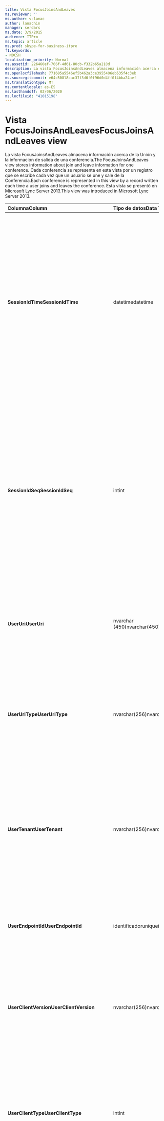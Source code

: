 ```yaml
---
title: Vista FocusJoinsAndLeaves
ms.reviewer: ''
ms.author: v-lanac
author: lanachin
manager: serdars
ms.date: 3/9/2015
audience: ITPro
ms.topic: article
ms.prod: skype-for-business-itpro
f1.keywords:
- NOCSH
localization_priority: Normal
ms.assetid: 226460ef-766f-4d61-80cb-f332b65a210d
description: La vista FocusJoinsAndLeaves almacena información acerca de la Unión y la información de salida de una conferencia. Cada conferencia se representa en esta vista por un registro que se escribe cada vez que un usuario se une y sale de la Conferencia. Esta vista se presentó en Microsoft Lync Server 2013.
ms.openlocfilehash: 771685a5546ef5b462a3ce3955406eb535f4c3eb
ms.sourcegitcommit: e64c50818cac37f3d6f0f96d0d4ff0f4bba24aef
ms.translationtype: MT
ms.contentlocale: es-ES
ms.lasthandoff: 02/06/2020
ms.locfileid: "41815198"
---
```

# <a name="focusjoinsandleaves-view"></a><span data-ttu-id="ad660-105">Vista FocusJoinsAndLeaves</span><span class="sxs-lookup"><span data-stu-id="ad660-105">FocusJoinsAndLeaves view</span></span>
 
<span data-ttu-id="ad660-106">La vista FocusJoinsAndLeaves almacena información acerca de la Unión y la información de salida de una conferencia.</span><span class="sxs-lookup"><span data-stu-id="ad660-106">The FocusJoinsAndLeaves view stores information about join and leave information for one conference.</span></span> <span data-ttu-id="ad660-107">Cada conferencia se representa en esta vista por un registro que se escribe cada vez que un usuario se une y sale de la Conferencia.</span><span class="sxs-lookup"><span data-stu-id="ad660-107">Each conference is represented in this view by a record written each time a user joins and leaves the conference.</span></span> <span data-ttu-id="ad660-108">Esta vista se presentó en Microsoft Lync Server 2013.</span><span class="sxs-lookup"><span data-stu-id="ad660-108">This view was introduced in Microsoft Lync Server 2013.</span></span>
  
|<span data-ttu-id="ad660-109">**Columna**</span><span class="sxs-lookup"><span data-stu-id="ad660-109">**Column**</span></span>|<span data-ttu-id="ad660-110">**Tipo de datos**</span><span class="sxs-lookup"><span data-stu-id="ad660-110">**Data Type**</span></span>|<span data-ttu-id="ad660-111">**Detalles**</span><span class="sxs-lookup"><span data-stu-id="ad660-111">**Details**</span></span>|
|:-----|:-----|:-----|
|<span data-ttu-id="ad660-112">**SessionIdTime**</span><span class="sxs-lookup"><span data-stu-id="ad660-112">**SessionIdTime**</span></span> <br/> |<span data-ttu-id="ad660-113">datetime</span><span class="sxs-lookup"><span data-stu-id="ad660-113">datetime</span></span>  <br/> |<span data-ttu-id="ad660-114">Hora de la instancia de conferencia.</span><span class="sxs-lookup"><span data-stu-id="ad660-114">Time of conference instance.</span></span> <span data-ttu-id="ad660-115">Se usa junto con SessionIdSeq para identificar de forma exclusiva una instancia de conferencia.</span><span class="sxs-lookup"><span data-stu-id="ad660-115">Used in conjunction with SessionIdSeq to uniquely identify a conference instance.</span></span> <span data-ttu-id="ad660-116">Para obtener más información, consulte la [tabla conferencias en Skype empresarial Server 2015](conferences.md) .</span><span class="sxs-lookup"><span data-stu-id="ad660-116">See the [Conferences table in Skype for Business Server 2015](conferences.md) for more information.</span></span> <br/> |
|<span data-ttu-id="ad660-117">**SessionIdSeq**</span><span class="sxs-lookup"><span data-stu-id="ad660-117">**SessionIdSeq**</span></span> <br/> |<span data-ttu-id="ad660-118">int</span><span class="sxs-lookup"><span data-stu-id="ad660-118">int</span></span>  <br/> |<span data-ttu-id="ad660-119">Número de identificación para identificar la instancia de la Conferencia.</span><span class="sxs-lookup"><span data-stu-id="ad660-119">ID number to identify the conference instance.</span></span> <span data-ttu-id="ad660-120">Se usa junto con SessionIdTime para identificar de forma exclusiva una instancia de conferencia.</span><span class="sxs-lookup"><span data-stu-id="ad660-120">Used in conjunction with SessionIdTime to uniquely identify a conference instance.</span></span> <span data-ttu-id="ad660-121">Para obtener más información, consulte la [tabla conferencias en Skype empresarial Server 2015](conferences.md) .</span><span class="sxs-lookup"><span data-stu-id="ad660-121">See the [Conferences table in Skype for Business Server 2015](conferences.md) for more information.</span></span> <br/> |
|<span data-ttu-id="ad660-122">**UserUri**</span><span class="sxs-lookup"><span data-stu-id="ad660-122">**UserUri**</span></span> <br/> |<span data-ttu-id="ad660-123">nvarchar (450)</span><span class="sxs-lookup"><span data-stu-id="ad660-123">nvarchar(450)</span></span>  <br/> |<span data-ttu-id="ad660-124">URI del usuario en el que se capturó la información de unión o salida de la Conferencia.</span><span class="sxs-lookup"><span data-stu-id="ad660-124">URI of the user whose conference join/leave information was captured.</span></span>  <br/> |
|<span data-ttu-id="ad660-125">**UserUriType**</span><span class="sxs-lookup"><span data-stu-id="ad660-125">**UserUriType**</span></span> <br/> |<span data-ttu-id="ad660-126">nvarchar(256)</span><span class="sxs-lookup"><span data-stu-id="ad660-126">nvarchar(256)</span></span>  <br/> |<span data-ttu-id="ad660-127">Tipo de URI del usuario cuya información de unión o salida de conferencia se capturó.</span><span class="sxs-lookup"><span data-stu-id="ad660-127">Type of URI of the user whose conference join/leave information was captured.</span></span> <span data-ttu-id="ad660-128">Para obtener más información, consulte la [tabla UriTypes](uritypes.md) .</span><span class="sxs-lookup"><span data-stu-id="ad660-128">See the [UriTypes table](uritypes.md) for more information.</span></span> <br/> |
|<span data-ttu-id="ad660-129">**UserTenant**</span><span class="sxs-lookup"><span data-stu-id="ad660-129">**UserTenant**</span></span> <br/> |<span data-ttu-id="ad660-130">nvarchar(256)</span><span class="sxs-lookup"><span data-stu-id="ad660-130">nvarchar(256)</span></span>  <br/> |<span data-ttu-id="ad660-131">Espacio empresarial del usuario cuya información de unión o salida de conferencia fue capturada.</span><span class="sxs-lookup"><span data-stu-id="ad660-131">Tenant of the user whose conference join/leave information was captured.</span></span> <span data-ttu-id="ad660-132">Para obtener más información, consulte la [tabla de inquilinos](tenants.md) .</span><span class="sxs-lookup"><span data-stu-id="ad660-132">See the [Tenants table](tenants.md) for more information.</span></span> <br/> |
|<span data-ttu-id="ad660-133">**UserEndpointId**</span><span class="sxs-lookup"><span data-stu-id="ad660-133">**UserEndpointId**</span></span> <br/> |<span data-ttu-id="ad660-134">identificador</span><span class="sxs-lookup"><span data-stu-id="ad660-134">uniqueidentifier</span></span>  <br/> |<span data-ttu-id="ad660-135">Identificador único del usuario cuya información de unión o salida de conferencia se capturó.</span><span class="sxs-lookup"><span data-stu-id="ad660-135">Unique identifier of the user whose conference join/leave information was captured.</span></span>  <br/> |
|<span data-ttu-id="ad660-136">**UserClientVersion**</span><span class="sxs-lookup"><span data-stu-id="ad660-136">**UserClientVersion**</span></span> <br/> |<span data-ttu-id="ad660-137">nvarchar(256)</span><span class="sxs-lookup"><span data-stu-id="ad660-137">nvarchar(256)</span></span>  <br/> |<span data-ttu-id="ad660-138">Versión del cliente usada por el usuario cuya información de unión o salida de conferencia ha sido capturada.</span><span class="sxs-lookup"><span data-stu-id="ad660-138">Version of client used by the user whose conference join/leave information was captured.</span></span>  <br/> |
|<span data-ttu-id="ad660-139">**UserClientType**</span><span class="sxs-lookup"><span data-stu-id="ad660-139">**UserClientType**</span></span> <br/> |<span data-ttu-id="ad660-140">int</span><span class="sxs-lookup"><span data-stu-id="ad660-140">int</span></span>  <br/> |<span data-ttu-id="ad660-141">Cliente usado por el usuario cuya información de unión o salida de conferencia fue capturada.</span><span class="sxs-lookup"><span data-stu-id="ad660-141">Client used by the user whose conference join/leave information was captured.</span></span> <span data-ttu-id="ad660-142">Para obtener más información, consulta la [tabla UserAgentDef](useragentdef.md) .</span><span class="sxs-lookup"><span data-stu-id="ad660-142">See [UserAgentDef table](useragentdef.md) for more details.</span></span> <br/> |
|<span data-ttu-id="ad660-143">**UserClientCategory**</span><span class="sxs-lookup"><span data-stu-id="ad660-143">**UserClientCategory**</span></span> <br/> |<span data-ttu-id="ad660-144">nvarchar (64)</span><span class="sxs-lookup"><span data-stu-id="ad660-144">nvarchar(64)</span></span>  <br/> |<span data-ttu-id="ad660-145">Nombre de la categoría del cliente usada por el usuario cuya información de unión o salida de conferencia fue capturada.</span><span class="sxs-lookup"><span data-stu-id="ad660-145">Name of the category of the client used by the user whose conference join/leave information was captured.</span></span>  <br/> |
|<span data-ttu-id="ad660-146">**FocusUserInstance**</span><span class="sxs-lookup"><span data-stu-id="ad660-146">**FocusUserInstance**</span></span> <br/> |<span data-ttu-id="ad660-147">int</span><span class="sxs-lookup"><span data-stu-id="ad660-147">int</span></span>  <br/> ||
|<span data-ttu-id="ad660-148">**IsuserInternal**</span><span class="sxs-lookup"><span data-stu-id="ad660-148">**IsuserInternal**</span></span> <br/> |<span data-ttu-id="ad660-149">bit</span><span class="sxs-lookup"><span data-stu-id="ad660-149">bit</span></span>  <br/> |<span data-ttu-id="ad660-150">Bit que representa si el usuario es un usuario interno o no.</span><span class="sxs-lookup"><span data-stu-id="ad660-150">Bit that represents whether the user is an internal user or not.</span></span>  <br/> |
|<span data-ttu-id="ad660-151">**DialogSessionIdTime**</span><span class="sxs-lookup"><span data-stu-id="ad660-151">**DialogSessionIdTime**</span></span> <br/> |<span data-ttu-id="ad660-152">datetime</span><span class="sxs-lookup"><span data-stu-id="ad660-152">datetime</span></span>  <br/> |<span data-ttu-id="ad660-153">Hora de la solicitud de sesión.</span><span class="sxs-lookup"><span data-stu-id="ad660-153">Time of session request.</span></span> <span data-ttu-id="ad660-154">Se usa en conjunción con SessionIdSeq para identificar de forma única una sesión.</span><span class="sxs-lookup"><span data-stu-id="ad660-154">Used in conjunction with SessionIdSeq to uniquely identify a session.</span></span> <span data-ttu-id="ad660-155">Para obtener más información, consulte la [tabla cuadros de diálogo en Skype empresarial Server 2015](dialogs.md) .</span><span class="sxs-lookup"><span data-stu-id="ad660-155">See the [Dialogs table in Skype for Business Server 2015](dialogs.md) for more information.</span></span> <br/> |
|<span data-ttu-id="ad660-156">**DialogSessionIdSeq**</span><span class="sxs-lookup"><span data-stu-id="ad660-156">**DialogSessionIdSeq**</span></span> <br/> |<span data-ttu-id="ad660-157">int</span><span class="sxs-lookup"><span data-stu-id="ad660-157">int</span></span>  <br/> |<span data-ttu-id="ad660-158">Si un usuario ha iniciado sesión en varios equipos o dispositivos al mismo tiempo, UserInstance se usa para identificar de forma inequívoca la combinación de usuario y dispositivo.</span><span class="sxs-lookup"><span data-stu-id="ad660-158">If a user is logged on at multiple computers or devices at the same time, UserInstance is used to uniquely identify the user/device combination.</span></span>  <br/> |
|<span data-ttu-id="ad660-159">**DialogId**</span><span class="sxs-lookup"><span data-stu-id="ad660-159">**DialogId**</span></span> <br/> |<span data-ttu-id="ad660-160">VARCHAR (775)</span><span class="sxs-lookup"><span data-stu-id="ad660-160">varchar(775)</span></span>  <br/> |<span data-ttu-id="ad660-161">IDENTIFICACIÓN del cuadro de diálogo SIP de la sesión.</span><span class="sxs-lookup"><span data-stu-id="ad660-161">SIP dialog ID of the session.</span></span> <span data-ttu-id="ad660-162">El formato es: diálogo; de-etiqueta; to-TAG.</span><span class="sxs-lookup"><span data-stu-id="ad660-162">The format is: dialog;from-tag;to-tag.</span></span>  <br/> |
|<span data-ttu-id="ad660-163">**UserJoinTime**</span><span class="sxs-lookup"><span data-stu-id="ad660-163">**UserJoinTime**</span></span> <br/> |<span data-ttu-id="ad660-164">datetime</span><span class="sxs-lookup"><span data-stu-id="ad660-164">datetime</span></span>  <br/> |<span data-ttu-id="ad660-165">El momento en que el usuario se unió a la Conferencia.</span><span class="sxs-lookup"><span data-stu-id="ad660-165">Time that the user joined the conference.</span></span>  <br/> |
|<span data-ttu-id="ad660-166">**UserLeaveTime**</span><span class="sxs-lookup"><span data-stu-id="ad660-166">**UserLeaveTime**</span></span> <br/> |<span data-ttu-id="ad660-167">datetime</span><span class="sxs-lookup"><span data-stu-id="ad660-167">datetime</span></span>  <br/> |<span data-ttu-id="ad660-168">Tiempo que el usuario abandonó la Conferencia.</span><span class="sxs-lookup"><span data-stu-id="ad660-168">Time that the user left the conference.</span></span>  <br/> |
|<span data-ttu-id="ad660-169">**UserRole**</span><span class="sxs-lookup"><span data-stu-id="ad660-169">**UserRole**</span></span> <br/> |<span data-ttu-id="ad660-170">nvarchar(256)</span><span class="sxs-lookup"><span data-stu-id="ad660-170">nvarchar(256)</span></span>  <br/> |<span data-ttu-id="ad660-171">Función del usuario en la Conferencia, como moderador o asistente.</span><span class="sxs-lookup"><span data-stu-id="ad660-171">User's role in the conference, such as Presenter or Attendee.</span></span>  <br/> |
   

